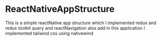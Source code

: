 # ReactNativeAppStructure
This is a simple reactNative app structure which I implemented redux and redux toolkit query and reactNavigation 
alos add in this application I implemented tailwind css using nativewind

